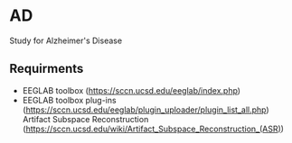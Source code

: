 # AD
Study for Alzheimer's Disease


## Requirments
- EEGLAB toolbox (https://sccn.ucsd.edu/eeglab/index.php)
- EEGLAB toolbox plug-ins (https://sccn.ucsd.edu/eeglab/plugin_uploader/plugin_list_all.php) <br/>
  Artifact Subspace Reconstruction (https://sccn.ucsd.edu/wiki/Artifact_Subspace_Reconstruction_(ASR))
